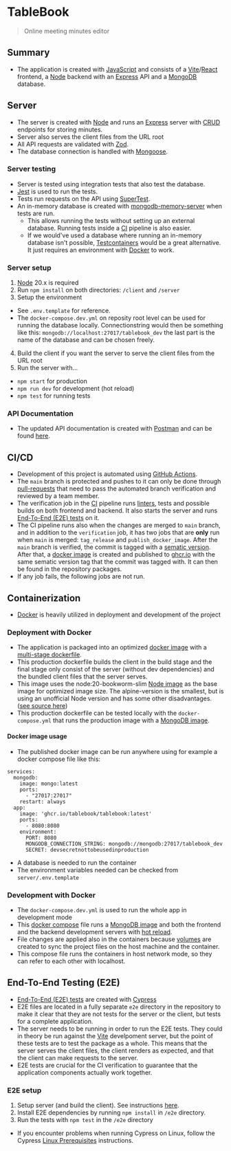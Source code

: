 # TableBook

> Online meeting minutes editor

## Summary

- The application is created with [JavaScript](https://developer.mozilla.org/en-US/docs/Web/javascript) and consists of a [Vite](https://vitejs.dev/)/[React](https://react.dev/) frontend, a [Node](https://nodejs.org/en) backend with an [Express](https://expressjs.com/) API and a [MongoDB](https://www.mongodb.com/) database.

## Server

- The server is created with [Node](https://nodejs.org/en) and runs an [Express](https://expressjs.com/) server with [CRUD](https://www.freecodecamp.org/news/crud-operations-explained/) endpoints for storing minutes.
- Server also serves the client files from the URL root
- All API requests are validated with [Zod](https://zod.dev/).
- The database connection is handled with [Mongoose](https://mongoosejs.com/).

### Server testing

- Server is tested using integration tests that also test the database.
- [Jest](https://jestjs.io/) is used to run the tests.
- Tests run requests on the API using [SuperTest](https://www.npmjs.com/package/supertest).
- An in-memory database is created with [mongodb-memory-server](https://github.com/nodkz/mongodb-memory-server) when tests are run.
  - This allows running the tests without setting up an external database. Running tests inside a [CI](https://www.geeksforgeeks.org/what-is-ci-cd/) pipeline is also easier.
  - If we would've used a database where running an in-memory database isn't
  possible, [Testcontainers](https://testcontainers.com/) would be a great alternative. It just requires an environment with [Docker](https://www.docker.com/) to work.

### Server setup
1. [Node](https://nodejs.org/en) 20.x is required
2. Run `npm install` on both directories: `/client` and `/server`
3. Setup the environment
  - See `.env.template` for reference.
  - The `docker-compose.dev.yml` on reposity root level can be used for running the database locally. Connectionstring would then be something like this: `mongodb://localhost:27017/tablebook_dev` the last part is the name of the database and can be chosen freely.
4. Build the client if you want the server to serve the client files from the URL root
5. Run the server with...
  - `npm start` for production
  - `npm run dev` for development (hot reload)
  - `npm test` for running tests

### API Documentation

- The updated API documentation is created with [Postman](https://www.postman.com/) and can be found [here](https://documenter.getpostman.com/view/24955418/2sA2xmUqFr).


## CI/CD

- Development of this project is automated using [GitHub Actions](https://docs.github.com/en/actions).
- The `main` branch is protected and pushes to it can only be done through [pull-requests](https://docs.github.com/en/pull-requests) that need to pass the automated branch verification and reviewed by a team member.
- The verification job in the [CI](https://www.geeksforgeeks.org/what-is-ci-cd/) pipeline runs [linters](https://www.testim.io/blog/what-is-a-linter-heres-a-definition-and-quick-start-guide/), tests and possible builds on both frontend and backend. It also starts the server and runs [End-To-End (E2E) tests](https://katalon.com/resources-center/blog/end-to-end-e2e-testing) on it.
- The CI pipeline runs also when the changes are merged to `main` branch, and in addition to the `verification` job, it has two jobs that are **only** run when `main` is merged: `tag_release` and `publish_docker_image`. After the `main` branch is verified, the commit is tagged with a [sematic version](https://www.geeksforgeeks.org/introduction-semantic-versioning/). After that, a [docker image](https://www.techtarget.com/searchitoperations/definition/Docker-image) is created and published to [ghcr.io](https://docs.github.com/en/packages/working-with-a-github-packages-registry/working-with-the-container-registry) with the same sematic version tag that the commit was tagged with. It can then be found in the repository packages.
- If any job fails, the following jobs are not run.

## Containerization

- [Docker](https://www.docker.com/) is heavily utilized in deployment and development of the project

### Deployment with Docker

- The application is packaged into an optimized [docker image](https://www.techtarget.com/searchitoperations/definition/Docker-image) with a [multi-stage dockerfile](https://docs.docker.com/build/building/multi-stage/).
- This production dockerfile builds the client in the build stage and the final stage only consist of the server (without dev dependencies) and the bundled client files that the server serves.
- This image uses the node:20-bookworm-slim [Node image](https://hub.docker.com/_/node/) as the base image for optimized image size. The alpine-version is the smallest, but is using an unofficial Node version and has some other disadvantages. ([see source here](https://snyk.io/blog/choosing-the-best-node-js-docker-image/))
- This production dockerfile can be tested locally with the `docker-compose.yml` that runs the production image with a [MongoDB image](https://hub.docker.com/_/mongo/).

#### Docker image usage

- The published docker image can be run anywhere using for example a docker compose file like this:

```
services:
  mongodb:
    image: mongo:latest
    ports:
      - "27017:27017"
    restart: always
  app:
    image: 'ghcr.io/tablebook/tablebook:latest'
    ports:
      - 8080:8080
    environment:
      PORT: 8080
      MONGODB_CONNECTION_STRING: mongodb://mongodb:27017/tablebook_dev
      SECRET: devsecretnottobeusedinproduction
```
- A database is needed to run the container
- The environment variables needed can be checked from `server/.env.template`

### Development with Docker

- The `docker-compose.dev.yml` is used to run the whole app in development mode
- This [docker compose](https://docs.docker.com/compose/) file runs a [MongoDB image](https://hub.docker.com/_/mongo/) and both the frontend and the backend development servers with [hot reload](https://stackoverflow.com/a/43246550/23066817).
- File changes are applied also in the containers because [volumes](https://docs.docker.com/storage/volumes/) are created to sync the project files on the host machine and the container.
- This compose file runs the containers in host network mode, so they can refer to each other with localhost.


## End-To-End Testing (E2E)

- [End-To-End (E2E) tests](https://katalon.com/resources-center/blog/end-to-end-e2e-testing) are created with [Cypress](https://www.cypress.io/)
- E2E files are located in a fully separate `e2e` directory in the repository to make it clear that they are not tests for the server or the client, but tests for a complete application.
- The server needs to be running in order to run the E2E tests. They could in theory be run against the [Vite](https://vitejs.dev/) develpoment server, but the point of these tests are to test the package as a whole. This means that the server serves the client files, the client renders as expected, and that the client can make requests to the server.
- E2E tests are crucial for the CI verification to guarantee that the application components actually work together.

### E2E setup

1. Setup server (and build the client). See instructions [here](#server-setup).
2. Install E2E dependencies by running `npm install` in `/e2e` directory.
4. Run the tests with `npm test` in the `/e2e` directory
  - If you encounter problems when running Cypress on Linux, follow the Cypress [Linux Prerequisites](https://docs.cypress.io/guides/getting-started/installing-cypress#Linux-Prerequisites) instructions.

